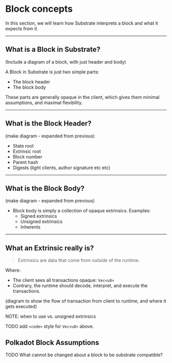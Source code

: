 # Block concepts

In this section, we will learn how Substrate interprets a block and what it expects from it.

---

## What is a Block in Substrate?

(Include a diagram of a block, with just header and body)

A Block in Substrate is just two simple parts:

* The block header
* The block body

These parts are generally opaque in the client, which gives them minimal assumptions, and maximal flexibility.

---

## What is the Block Header?

(make diagram - expanded from previous)
* State root
* Extrinsic root
* Block number
* Parent hash
* Digests (light clients, author signature etc etc)

---

## What is the Block Body?

(make diagram - expanded from previous)

* Block body is simply a collection of opaque extrinsics. Examples:
	* Signed extrinsics
    * Unsigned extrinsics
    * Inherents

---

## What an Extrinsic really is?

> Extrinsics are data that come from outside of the runtime.

Where:

* The client sees all transactions opaque: `Vec<u8>`
* Contrary, the runtime should decode, interpret, and execute the transactions.

(diagram to show the flow of transaction from client to runtime, and where it gets executed)


NOTE: when to use vs. unsigned extrinsics

TODO add `<code>` style for `Vec<u8>` above.

## Polkadot Block Assumptions

TODO What cannot be changed about a block to be substrate compatible?
